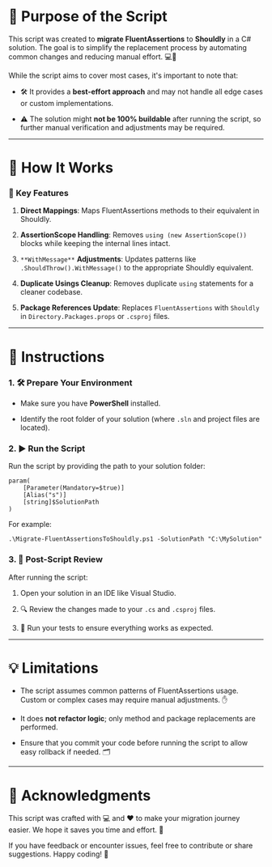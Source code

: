 
# 🎯 Purpose of the Script

This script was created to **migrate FluentAssertions** to **Shouldly** in a C# solution. The goal is to simplify the replacement process by automating common changes and reducing manual effort. 💻🔧

While the script aims to cover most cases, it's important to note that:

-   🛠️ It provides a **best-effort approach** and may not handle all edge cases or custom implementations.
    
-   ⚠️ The solution might **not be 100% buildable** after running the script, so further manual verification and adjustments may be required.
    

----------

# 🚀 How It Works

### 🌟 Key Features

1.  **Direct Mappings**: Maps FluentAssertions methods to their equivalent in Shouldly.
    
2.  **AssertionScope Handling**: Removes `using (new AssertionScope())` blocks while keeping the internal lines intact.
    
3.  `**WithMessage**` **Adjustments**: Updates patterns like `.ShouldThrow().WithMessage()` to the appropriate Shouldly equivalent.
    
4.  **Duplicate Usings Cleanup**: Removes duplicate `using` statements for a cleaner codebase.
    
5.  **Package References Update**: Replaces `FluentAssertions` with `Shouldly` in `Directory.Packages.props` or `.csproj` files.
    

----------

# 📖 Instructions

### 1. 🛠️ **Prepare Your Environment**

-   Make sure you have **PowerShell** installed.
    
-   Identify the root folder of your solution (where `.sln` and project files are located).
    

### 2. ▶️ **Run the Script**

Run the script by providing the path to your solution folder:

```
param(
    [Parameter(Mandatory=$true)]
    [Alias("s")]
    [string]$SolutionPath
)
```

For example:

```
.\Migrate-FluentAssertionsToShouldly.ps1 -SolutionPath "C:\MySolution"
```

### 3. 🛑 **Post-Script Review**

After running the script:

1.  Open your solution in an IDE like Visual Studio.
    
2.  🔍 Review the changes made to your `.cs` and `.csproj` files.
    
3.  🧪 Run your tests to ensure everything works as expected.
    

----------

# 💡 Limitations

-   The script assumes common patterns of FluentAssertions usage. Custom or complex cases may require manual adjustments. ✋
    
-   It does **not refactor logic**; only method and package replacements are performed.
    
-   Ensure that you commit your code before running the script to allow easy rollback if needed. 🗂️
    

----------

# 🎉 Acknowledgments

This script was crafted with 💻 and ❤️ to make your migration journey easier. We hope it saves you time and effort. 🚀

If you have feedback or encounter issues, feel free to contribute or share suggestions. Happy coding! 🥳
